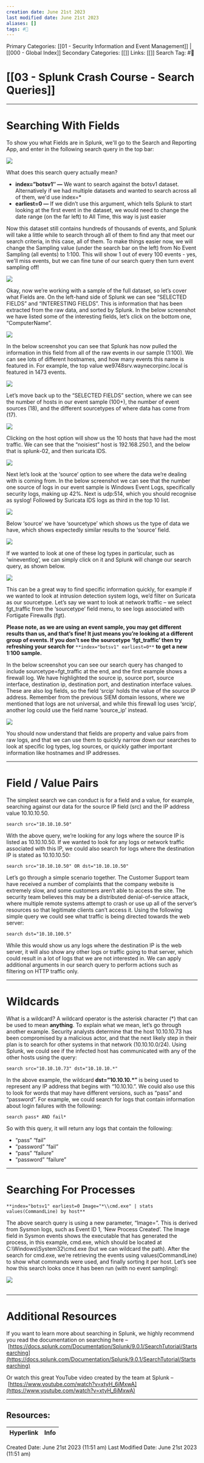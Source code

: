 ```yaml
---
creation date: June 21st 2023
last modified date: June 21st 2023
aliases: []
tags: #📖
---
```


Primary Categories: [[01 - Security Information and Event Management]] | [[000 - Global Index]] 
Secondary Categories: [[]] 
Links: [[]] 
Search Tag: #📖  

# [[03 - Splunk Crash Course - Search Queries]]  
---

# Searching With Fields

To show you what Fields are in Splunk, we'll go to the Search and Reporting App, and enter in the following search query in the top bar:

![](https://d2y9h8w1ydnujs.cloudfront.net/uploads/content/images/6aec1ecea0d85629f43b3b5164910fb81f671e6bdc67997873d6692ccb0bddcd07c8529ef81b58061e494ef0a78c.png)

What does this search query actually mean?

- **index=”botsv1″ —** We want to search against the botsv1 dataset. Alternatively if we had multiple datasets and wanted to search across all of them, we'd use index=*
- **earliest=0 —** If we didn’t use this argument, which tells Splunk to start looking at the first event in the dataset, we would need to change the date range (on the far left) to All Time, this way is just easier

Now this dataset still contains hundreds of thousands of events, and Splunk will take a little while to search through all of them to find any that meet our search criteria, in this case, all of them. To make things easier now, we will change the Sampling value (under the search bar on the left) from No Event Sampling (all events) to 1:100. This will show 1 out of every 100 events - yes, we'll miss events, but we can fine tune of our search query then turn event sampling off!

![](https://d2y9h8w1ydnujs.cloudfront.net/uploads/content/images/48c41cce87cfe53c9db4f659a7e3f8494becaf8c7f5540ca0736ab2f8bc0b857f434c51fc6588ee82ecb2d209c1f.png)

Okay, now we’re working with a sample of the full dataset, so let’s cover what Fields are. On the left-hand side of Splunk we can see “SELECTED FIELDS” and “INTERESTING FIELDS”. This is information that has been extracted from the raw data, and sorted by Splunk. In the below screenshot we have listed some of the interesting fields, let’s click on the bottom one, “ComputerName”.

![](https://d2y9h8w1ydnujs.cloudfront.net/uploads/content/images/fa5474bd3804b7a97a450fed647fe21af84ecbda4ea54ec264509a77e0b7b16efb3debe885c0f0397233c6802b7f.png)

In the below screenshot you can see that Splunk has now pulled the information in this field from all of the raw events in our sample (1:100). We can see lots of different hostnames, and how many events this name is featured in. For example, the top value we9748srv.waynecorpinc.local is featured in 1473 events.

![](https://d2y9h8w1ydnujs.cloudfront.net/uploads/content/images/de55ad3592e4416f03dd0a7a47f1c4f8a1a284ea4f2c92bfc1939e7c300abad2c6b4b67ed25cc9e97eff213552b8.png)

Let’s move back up to the “SELECTED FIELDS” section, where we can see the number of hosts in our event sample (100+), the number of event sources (18), and the different sourcetypes of where data has come from (17).

![](https://d2y9h8w1ydnujs.cloudfront.net/uploads/content/images/2f47052d9131f0034daadd9809690667ebf2d0baab279c535e78b804c1132740a1f1e4f5fb5fd11c6c96f752396b.png)

Clicking on the host option will show us the 10 hosts that have had the most traffic. We can see that the “noisiest” host is 192.168.250.1, and the below that is splunk-02, and then suricata IDS.

![](https://d2y9h8w1ydnujs.cloudfront.net/uploads/content/images/0e8a71491b1b90120b2f0796c275404311b06e7acf4d1b83a701007a9f5cff193436662c4e19117c4f94b535e760.png)

Next let’s look at the ‘source’ option to see where the data we’re dealing with is coming from. In the below screenshot we can see that the number one source of logs in our event sample is Windows Event Logs, specifically security logs, making up 42%. Next is udp:514, which you should recognise as syslog! Followed by Suricata IDS logs as third in the top 10 list.

![](https://d2y9h8w1ydnujs.cloudfront.net/uploads/content/images/415f6196f082c23f8a53a1c69a4fc25e82f55a8f7e6c691b13d561ebd19a98dc53139d46a2affbb9a8492092d81f.png)

Below ‘source’ we have ‘sourcetype’ which shows us the type of data we have, which shows expectedly similar results to the ‘source’ field.

![](https://d2y9h8w1ydnujs.cloudfront.net/uploads/content/images/6584e4a29c4c3240a51396fe68740c58ec7915baafdf13c2edeea72d6e76bafb9f48527a29b45e41d36d67b77805.png)

If we wanted to look at one of these log types in particular, such as ‘wineventlog’, we can simply click on it and Splunk will change our search query, as shown below.

![](https://d2y9h8w1ydnujs.cloudfront.net/uploads/content/images/079db565739d19f59a2cbac89e8a88f2b631d1b2bb123dbfa0a6300bd5f05c84e0cbbedbd2af4d5651648259cd4e.gif)

This can be a great way to find specific information quickly, for example if we wanted to look at intrusion detection system logs, we’d filter on Suricata as our sourcetype. Let’s say we want to look at network traffic – we select fgt_traffic from the ‘sourcetype’ field menu, to see logs associated with Fortigate Firewalls (fgt).

**Please note, as we are using an event sample, you may get different results than us, and that’s fine! It just means you’re looking at a different group of events. If you don’t see the sourcetype ‘fgt_traffic’ then try refreshing your search for** `**index="botsv1" earliest=0**` **to get a new 1:100 sample.**

In the below screenshot you can see our search query has changed to include sourcetype=fgt_traffic at the end, and the first example shows a firewall log. We have highlighted the source ip, source port, source interface, destination ip, destination port, and destination interface values. These are also log fields, so the field ‘srcip’ holds the value of the source IP address. Remember from the previous SIEM domain lessons, where we mentioned that logs are not universal, and while this firewall log uses ‘srcip’, another log could use the field name ‘source_ip’ instead.

![](https://d2y9h8w1ydnujs.cloudfront.net/uploads/content/images/586012c1035d5b7e96ac58983f78fde2e68fa8a65b289a735a7510f9c69e69ee15900cc4aca9d941dc85c784183d.png)

You should now understand that fields are property and value pairs from raw logs, and that we can use them to quickly narrow down our searches to look at specific log types, log sources, or quickly gather important information like hostnames and IP addresses.


---

# Field / Value Pairs

The simplest search we can conduct is for a field and a value, for example, searching against our data for the source IP field (src) and the IP address value 10.10.10.50.

```plaintext
search src="10.10.10.50"
```

With the above query, we’re looking for any logs where the source IP is listed as 10.10.10.50. If we wanted to look for any logs or network traffic associated with this IP, we could also search for logs where the destination IP is stated as 10.10.10.50:

```plaintext
search src="10.10.10.50" OR dst="10.10.10.50"
```

Let’s go through a simple scenario together. The Customer Support team have received a number of complaints that the company website is extremely slow, and some customers aren’t able to access the site. The security team believes this may be a distributed denial-of-service attack, where multiple remote systems attempt to crash or use up all of the server’s resources so that legitimate clients can’t access it. Using the following simple query we could see what traffic is being directed towards the web server:

```plaintext
search dst="10.10.100.5"
```

While this would show us any logs where the destination IP is the web server, it will also show any other logs or traffic going to that server, which could result in a lot of logs that we are not interested in. We can apply additional arguments in our search query to perform actions such as filtering on HTTP traffic only.

---

# Wildcards

What is a wildcard? A wildcard operator is the asterisk character (*) that can be used to mean **anything**. To explain what we mean, let’s go through another example. Security analysts determine that the host 10.10.10.73 has been compromised by a malicious actor, and that the next likely step in their plan is to search for other systems in that network (10.10.10.0/24). Using Splunk, we could see if the infected host has communicated with any of the other hosts using the query:

```plaintext
search src="10.10.10.73" dst="10.10.10.*"
```

In the above example, the wildcard **dst=”10.10.10.*”** is being used to represent any IP address that begins with “10.10.10.”. We could also use this to look for words that may have different versions, such as “pass” and “password”. For example, we could search for logs that contain information about login failures with the following:

```plaintext
search pass* AND fail*
```

So with this query, it will return any logs that contain the following:

- “pass” “fail”
- “password” “fail”
- “pass” “failure”
- “password” “failure”

---

# Searching For Processes

`**index="botsv1" earliest=0 Image="*\\cmd.exe" | stats values(CommandLine) by host**`

The above search query is using a new parameter, “Image=”. This is derived from Sysmon logs, such as Event ID 1, ‘New Process Created’. The Image field in Sysmon events shows the executable that has generated the process, in this example, cmd.exe, which should be located at C:\Windows\System32\cmd.exe (but we can wildcard the path). After the search for cmd.exe, we’re retrieving the events using values(CommandLine) to show what commands were used, and finally sorting it per host. Let’s see how this search looks once it has been run (with no event sampling):

![](https://d2y9h8w1ydnujs.cloudfront.net/uploads/content/images/e769d2394e05ece7ccc73b229e13117a89bc6255a983029465e56b42c0d6ff976cf0689928de6655361ff12cda59.png)  
 

---

# Additional Resources

  
If you want to learn more about searching in Splunk, we highly recommend you read the documentation on searching here – [https://docs.splunk.com/Documentation/Splunk/9.0.1/SearchTutorial/Startsearching](https://docs.splunk.com/Documentation/Splunk/9.0.1/SearchTutorial/Startsearching)

Or watch this great YouTube video created by the team at Splunk – [https://www.youtube.com/watch?v=xtyH_6iMxwA](https://www.youtube.com/watch?v=xtyH_6iMxwA)


___

## Resources:

| Hyperlink | Info |
| --------- | ---- |


Created Date: June 21st 2023 (11:51 am) 
Last Modified Date: June 21st 2023 (11:51 am)
